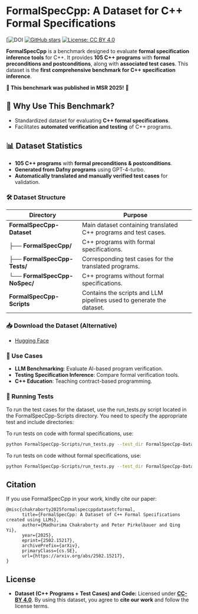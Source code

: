 # FormalSpecCpp: A Dataset for C++ Formal Specifications 

[![DOI](https://doi.org/10.48550/arXiv.2502.15217)
[![GitHub stars](https://img.shields.io/github/stars/FormalSpecCPP.svg?style=social)](https://github.com/FormalSpecCPP/stargazers)
[![License: CC BY 4.0](https://img.shields.io/badge/license-CC%20BY%204.0-blue.svg)](LICENSE)

**FormalSpecCpp** is a benchmark designed to evaluate **formal specification inference tools** for C++. It provides **105 C++ programs** with **formal preconditions and postconditions**, along with **associated test cases**. This dataset is the **first comprehensive benchmark for C++ specification inference**.

**📢 This benchmark was published in MSR 2025!** 🎉

## 🚀 Why Use This Benchmark?
- Standardized dataset for evaluating **C++ formal specifications**.
- Facilitates **automated verification and testing** of C++ programs.

## 📊 Dataset Statistics
- **105 C++ programs** with **formal preconditions & postconditions**.
- **Generated from Dafny programs** using GPT-4-turbo.
- **Automatically translated and manually verified test cases** for validation.

### 🛠️ Dataset Structure

| Directory | Purpose |
|------|---------|
| **FormalSpecCpp-Dataset** | Main dataset containing translated C++ programs and test cases. |
| ├── **FormalSpecCpp/** | C++ programs with formal specifications. |
| ├── **FormalSpecCpp-Tests/** | Corresponding test cases for the translated programs. |
| └── **FormalSpecCpp-NoSpec/** | C++ programs without formal specifications. |
| **FormalSpecCpp-Scripts** | Contains the scripts and LLM pipelines used to generate the dataset. |

### 📥 Download the Dataset (Alternative)
- [Hugging Face](https://huggingface.co/datasets/###)

### 📌 Use Cases
- **LLM Benchmarking**: Evaluate AI-based program verification.
- **Testing Specification Inference**: Compare formal verification tools.
- **C++ Education**: Teaching contract-based programming.

### 🧪 Running Tests
To run the test cases for the dataset, use the run_tests.py script located in the FormalSpecCpp-Scripts directory.
You need to specify the appropriate test and include directories:

To run tests on code with formal specifications, use:
```bash
python FormalSpecCpp-Scripts/run_tests.py --test_dir FormalSpecCpp-Dataset/FormalSpecCPP-Tests --include_dir FormalSpecCpp-Dataset/FormalSpecCPP
```

To run tests on code without formal specifications, use:
```bash
python FormalSpecCpp-Scripts/run_tests.py --test_dir FormalSpecCpp-Dataset/FormalSpecCPP-Tests --include_dir FormalSpecCpp-Dataset/FormalSpecCPP-NoSpec
```

## Citation
If you use FormalSpecCpp in your work, kindly cite our paper:
```
@misc{chakraborty2025formalspeccppdatasetcformal,
      title={FormalSpecCpp: A Dataset of C++ Formal Specifications created using LLMs}, 
      author={Madhurima Chakraborty and Peter Pirkelbauer and Qing Yi},
      year={2025},
      eprint={2502.15217},
      archivePrefix={arXiv},
      primaryClass={cs.SE},
      url={https://arxiv.org/abs/2502.15217}, 
}
```

## License
- **Dataset (C++ Programs + Test Cases) and Code:** Licensed under **[CC-BY 4.0](https://creativecommons.org/licenses/by/4.0/)**.
By using this dataset, you agree to **cite our work** and follow the license terms.
